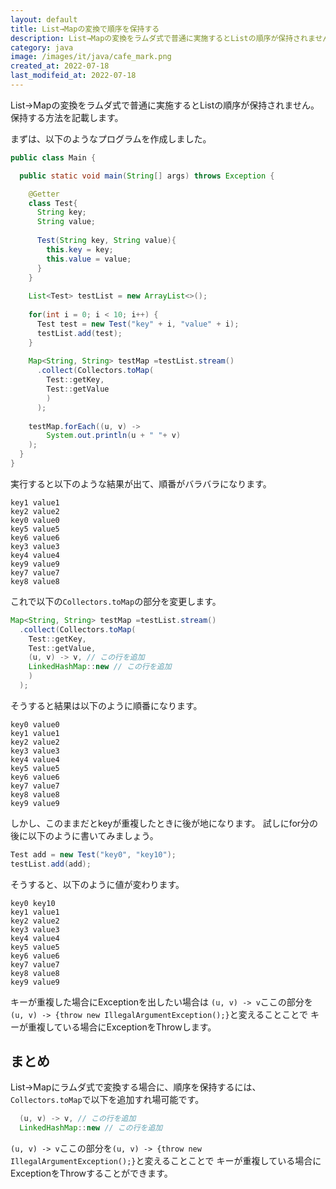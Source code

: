 ```yaml
---
layout: default
title: List→Mapの変換で順序を保持する
description: List→Mapの変換をラムダ式で普通に実施するとListの順序が保持されません。保持する方法を記載します。
category: java
image: /images/it/java/cafe_mark.png
created_at: 2022-07-18
last_modifeid_at: 2022-07-18
---
```


List→Mapの変換をラムダ式で普通に実施するとListの順序が保持されません。保持する方法を記載します。

まずは、以下のようなプログラムを作成しました。

```Java
public class Main {

  public static void main(String[] args) throws Exception {

    @Getter
    class Test{
      String key;
      String value;
      
      Test(String key, String value){
        this.key = key;
        this.value = value;
      }
    }
    
    List<Test> testList = new ArrayList<>();
    
    for(int i = 0; i < 10; i++) {
      Test test = new Test("key" + i, "value" + i);
      testList.add(test);
    }
    
    Map<String, String> testMap =testList.stream()
      .collect(Collectors.toMap(
        Test::getKey,
        Test::getValue
        )
      );
    
    testMap.forEach((u, v) -> 
        System.out.println(u + " "+ v)
    );  
  }
}
```

実行すると以下のような結果が出て、順番がバラバラになります。

```
key1 value1
key2 value2
key0 value0
key5 value5
key6 value6
key3 value3
key4 value4
key9 value9
key7 value7
key8 value8

```

これで以下の`Collectors.toMap`の部分を変更します。

```Java
Map<String, String> testMap =testList.stream()
  .collect(Collectors.toMap(
    Test::getKey,
    Test::getValue,
    (u, v) -> v, // この行を追加
    LinkedHashMap::new // この行を追加
    )
  );
```

そうすると結果は以下のように順番になります。

```
key0 value0
key1 value1
key2 value2
key3 value3
key4 value4
key5 value5
key6 value6
key7 value7
key8 value8
key9 value9
```

しかし、このままだとkeyが重複したときに後が地になります。
試しにfor分の後に以下のように書いてみましょう。

```Java
Test add = new Test("key0", "key10");
testList.add(add);
```

そうすると、以下のように値が変わります。
```
key0 key10
key1 value1
key2 value2
key3 value3
key4 value4
key5 value5
key6 value6
key7 value7
key8 value8
key9 value9
```

キーが重複した場合にExceptionを出したい場合は
`(u, v) -> v`ここの部分を`(u, v) -> {throw new IllegalArgumentException();}`と変えることことで
キーが重複している場合にExceptionをThrowします。


## まとめ

List→Mapにラムダ式で変換する場合に、順序を保持するには、`Collectors.toMap`で以下を追加すれ場可能です。
```Java
  (u, v) -> v, // この行を追加
  LinkedHashMap::new // この行を追加
```

`(u, v) -> v`ここの部分を`(u, v) -> {throw new IllegalArgumentException();}`と変えることことで
キーが重複している場合にExceptionをThrowすることができます。
